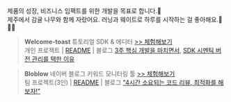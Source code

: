 제품의 성장, 비즈니스 임팩트를 위한 개발을 목표로 합니다.🤘<br/>
제주에서 감귤 나무와 함께 자랐어요. 러닝과 웨이트로 하루를 시작하는 걸 좋아해요.🍊🏃‍♂️

> **Welcome-toast** 튜토리얼 SDK & 에디터 [>> 체험해보기](https://welcome-toast.com/toast/sample)<br/>
> 개인 프로젝트 | [README](https://github.com/welcome-toast/admin?tab=readme-ov-file#welcome-toast) |
> 블로그 [3주 핵심 개발을 마치면서](https://www.as-tao.com/all/review-w50/), [SDK 시멘틱 버전 관리를 택한 이유](https://www.as-tao.com/all/engineering-decision/)

> **Bloblow** 네이버 블로그 키워드 모니터링 툴 [>> 체험해보기](https://bloblow.netlify.app/dashboard/sample)<br/>
> 팀 프로젝트(3인) | [README](https://github.com/Team-Bloblow/Bloblow-Client?tab=readme-ov-file#bloblow) | 블로그 ["4시간 소요되는 코드 리뷰, 최적화를 해보자!"](https://www.as-tao.com/all/team-project-2week/)
